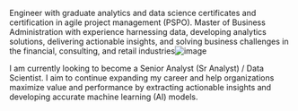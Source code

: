 Engineer with graduate analytics and data science certificates and certification in agile project management (PSPO). Master of Business Administration with experience harnessing data, developing analytics solutions, delivering actionable insights, and solving business challenges in the financial, consulting, and retail industries![image](https://user-images.githubusercontent.com/8260464/227043817-2eaf1a32-42af-40b7-926f-59910adc4e1d.png)


I am currently looking to become a Senior Analyst (Sr Analyst) / Data Scientist. I aim to continue expanding my career and help organizations maximize value and performance by extracting actionable insights and developing accurate machine learning (AI) models. 

<!---
LeslieLopezE/LeslieLopezE is a ✨ special ✨ repository because its `README.md` (this file) appears on your GitHub profile.
You can click the Preview link to take a look at your changes.
--->
